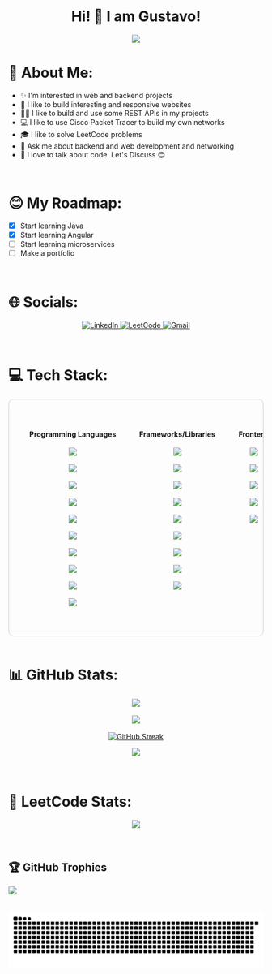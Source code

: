 <h1 align="center">Hi! 👋 I am Gustavo!</h1>

<p align="center">
  <img src="https://readme-typing-svg.demolab.com/?lines=A+Java+programmer!;A+Full+Stack+learner!;A+network+learner!;A+cybersecurity+learner!&font=Fira%20Code&center=true&width=380&height=50&duration=4000&pause=1000">
</p>

# 💫 About Me:
- ✨ I'm interested in web and backend projects
- 🌱 I like to build interesting and responsive websites
- 🧑‍💻 I like to build and use some REST APIs in my projects
- 💻 I like to use Cisco Packet Tracer to build my own networks
- 🎓 I like to solve LeetCode problems
- 💬 Ask me about backend and web development and networking
- 🤝 I love to talk about code. Let's Discuss 😊

<br>

# 😊 My Roadmap:
- [x] Start learning Java
- [x] Start learning Angular
- [ ] Start learning microservices
- [ ] Make a portfolio

<br>

# 🌐 Socials:

<p align="center">
  <a href="https://www.linkedin.com/in/user">
    <img src="https://custom-icon-badges.demolab.com/badge/LinkedIn-0A66C2?logo=linkedin-white&logoColor=fff" alt="LinkedIn"/>
  </a>
  <a href="https://leetcode.com/u/user">
    <img src="https://img.shields.io/badge/LeetCode-000000?logo=LeetCode&logoColor=#d16c06" alt="LeetCode"/>
  </a>
  <a href="mailto:email@gmail.com">
    <img src="https://img.shields.io/badge/Gmail-D14836?logo=gmail&logoColor=white" alt="Gmail"/>
  </a>
</p>


<br>

# 💻 Tech Stack:

<div style="overflow-x: auto; white-space: nowrap; padding: 8%; border: 1px solid #ccc; border-radius: 10px;">
  <div style="display: inline-block; vertical-align: top; text-align : center; margin-right: 10%;">
    <h4>Programming Languages</h4>
    <p><img src="https://img.shields.io/badge/Java-%23ED8B00.svg?logo=openjdk&logoColor=white"></p>
    <p><img src="https://img.shields.io/badge/Go-%2300ADD8.svg?&logo=go&logoColor=white"></p>
    <p><img src="https://img.shields.io/badge/C++-%2300599C.svg?logo=c%2B%2B&logoColor=white"></p>
    <p><img src="https://custom-icon-badges.demolab.com/badge/C%23-%23239120.svg?logo=cshrp&logoColor=white"></p>
    <p><img src="https://img.shields.io/badge/JavaScript-F7DF1E?logo=javascript&logoColor=000"></p>
    <p><img src="https://img.shields.io/badge/TypeScript-3178C6?logo=typescript&logoColor=fff"></p>
    <p><img src="https://img.shields.io/badge/php-%23777BB4.svg?&logo=php&logoColor=white"></p>
    <p><img src="https://img.shields.io/badge/Python-3776AB?logo=python&logoColor=fff"></p>
    <p><img src="https://img.shields.io/badge/R-%23276DC3.svg?logo=r&logoColor=white"></p>
    <p><img src="https://img.shields.io/badge/JSON-000?logo=json&logoColor=fff"></p>
  </div>

  <div style="display: inline-block; vertical-align: top; text-align: center; margin-right: 10%">
    <h4>Frameworks/Libraries</h4>
    <p><img src="https://img.shields.io/badge/Spring-%236DB33F.svg?logo=spring&logoColor=fff"></p>
    <p><img src="https://img.shields.io/badge/Spring%20Boot-6DB33F?logo=springboot&logoColor=fff"></p>
    <p><img src="https://img.shields.io/badge/Hibernate-59666C?logo=hibernate&logoColor=fff"></p>
    <p><img src="https://img.shields.io/badge/Node.js-6DA55F?logo=node.js&logoColor=white"></p>
    <p><img src="https://img.shields.io/badge/Express.js-%23404d59.svg?logo=express&logoColor=%2361DAFB"></p>
    <p><img src="https://img.shields.io/badge/.NET-512BD4?logo=dotnet&logoColor=fff"></p>
    <p><img src="https://img.shields.io/badge/Angular-%23DD0031.svg?logo=angular&logoColor=white"></p>
    <p><img src="https://img.shields.io/badge/Sass-C69?logo=sass&logoColor=fff"></p>
    <p><img src="https://img.shields.io/badge/bootstrap-%238511FA?logo=bootstrap&logoColor=fff"></p>
  </div>
  
  <div style="display: inline-block; vertical-align: top; text-align: center; margin-right: 10%">
    <h4>Frontend</h4>
    <p><img src="https://img.shields.io/badge/HTML-%23E34F26.svg?logo=html5&logoColor=white"></p>
    <p><img src="https://img.shields.io/badge/CSS-%231572B6.svg?logo=css3&logoColor=white"></p>
    <p><img src="https://img.shields.io/badge/Sass-C69?logo=sass&logoColor=fff"></p>
    <p><img src="https://img.shields.io/badge/bootstrap-%238511FA?logo=bootstrap&logoColor=fff"></p>
    <p><img src="https://img.shields.io/badge/Angular-%23DD0031.svg?logo=angular&logoColor=white"></p>
  </div>
  
  <div style="display: inline-block; vertical-align: top; text-align: center; margin-right: 10%">
    <h4>Databases</h4>
    <p><img src="https://img.shields.io/badge/PostgreSQL-%23316192.svg?logo=postgresql&logoColor=white"></p>
    <p><img src="https://img.shields.io/badge/MySQL-4479A1?logo=mysql&logoColor=fff"></p>
    <p><img src="https://img.shields.io/badge/MongoDB-%234ea94b.svg?logo=mongodb&logoColor=white"></p>
    <p><img src="https://img.shields.io/badge/SQLite-%2307405e.svg?logo=sqlite&logoColor=white"></p>
    <p><img src="https://img.shields.io/badge/Redis-%23DD0031.svg?logo=redis&logoColor=white"></p>
    <p><img src="https://img.shields.io/badge/MariaDB-003545?logo=mariadb&logoColor=white"></p>
    <p><img src="https://img.shields.io/badge/Firebase-039BE5?logo=Firebase&logoColor=white"></p>
  </div>
  
  <div style="display: inline-block; vertical-align: top; text-align: center; margin-right: 10%">
    <h4>DevOps</h4>
    <p><img src="https://img.shields.io/badge/Docker-2496ED?logo=docker&logoColor=fff"></p>
    <p><img src="https://img.shields.io/badge/Podman-892CA0.svg?logo=Podman&logoColor=white"></p>
    <p><img src="https://img.shields.io/badge/GitHub_Actions-2088FF?logo=github-actions&logoColor=white"></p>
    <p><img src="https://img.shields.io/badge/Jenkins-D24939?logo=jenkins&logoColor=white"></p>
    <p><img src="https://img.shields.io/badge/Kubernetes-326CE5?logo=kubernetes&logoColor=fff"></p>
    <p><img src="https://img.shields.io/badge/Ansible-EE0000.svg?logo=Ansible&logoColor=white"></p>
    <p><img src="https://img.shields.io/badge/Prometheus-E6522C.svg?logo=Prometheus&logoColor=white"></p>
    <p><img src="https://img.shields.io/badge/Grafana-F46800.svg?logo=Grafana&logoColor=white"></p>
  </div>
  
  <div style="display: inline-block; vertical-align: top; text-align: center; margin-right: 10%">
    <h4>Version Control</h4>
    <p><img src="https://img.shields.io/badge/Git-F05032.svg?logo=Git&logoColor=white"></p>
    <p><img src="https://img.shields.io/badge/GitHub-%23121011.svg?logo=github&logoColor=white"></p>
  </div>
  
  <div style="display: inline-block; vertical-align: top; text-align: center; margin-right: 10%">
    <h4>Package Managers</h4>
    <p><img src="https://img.shields.io/badge/Maven-C71A36.svg?logo=Apache-Maven&logoColor=white"></p>
    <p><img src="https://img.shields.io/badge/npm-CB3837.svg?logo=npm&logoColor=white"></p>
    <p><img src="https://img.shields.io/badge/NuGet-004880.svg?logo=NuGet&logoColor=white"></p>
  </div>
  
  <div style="display: inline-block; vertical-align: top; text-align: center; margin-right: 10%">
    <h4>Cloud Systems</h4>
    <p><img src="https://img.shields.io/badge/Cloudflare-F38020?logo=Cloudflare&logoColor=white"></p>
    <p><img src="https://img.shields.io/badge/Firebase-039BE5?logo=Firebase&logoColor=white"></p>
    <p><img src="https://img.shields.io/badge/Google%20Cloud-%234285F4.svg?logo=google-cloud&logoColor=white"></p>
    <p><img src="https://img.shields.io/badge/Hostinger-673DE6?logo=hostinger&logoColor=fff"></p>
    <p><img src="https://img.shields.io/badge/Vercel-%23000000.svg?logo=vercel&logoColor=white"></p>
    <p><img src="https://img.shields.io/badge/Render-%46E3B7.svg?logo=render&logoColor=white"></p>
    <p><img src="https://img.shields.io/badge/Netlify-%23000000.svg?logo=netlify&logoColor=#00C7B7"></p>
    <p><img src="https://img.shields.io/badge/GitHub%20Pages-121013?logo=github&logoColor=white"></p>
  </div>
  
  <div style="display: inline-block; vertical-align: top; text-align: center; margin-right: 10%">
    <h4>Security</h4>
    <p><img src="https://img.shields.io/badge/Spring%20Security-6DB33F.svg?logo=Spring-Security&logoColor=white"></p>
    <p><img src="https://img.shields.io/badge/JWT-000000.svg?logo=JSON-Web-Tokens&logoColor=white"></p>
  </div>
  
  <div style="display: inline-block; vertical-align: top; text-align: center; margin-right: 10%">
    <h4>Documentation</h4>
    <p><img src="https://img.shields.io/badge/Markdown-000000.svg?logo=Markdown&logoColor=white"></p>
    <p><img src="https://img.shields.io/badge/Obsidian-7C3AED.svg?logo=Obsidian&logoColor=white"></p>
    <p><img src="https://img.shields.io/badge/Notion-000?logo=notion&logoColor=fff"></p>
    <p><img src="https://img.shields.io/badge/LaTeX-008080.svg?logo=LaTeX&logoColor=white"></p>
  </div>
  
  <div style="display: inline-block; vertical-align: top; text-align: center;">
    <h4>Education</h4>
    <p><img src="https://img.shields.io/badge/Cisco-1BA0D7.svg?logo=Cisco&logoColor=white"></p>
    <p><img src="https://img.shields.io/badge/W3Schools-04AA6D?logo=w3schools&logoColor=fff"></p>
    <p><img src="https://img.shields.io/badge/Udemy-A435F0?logo=udemy&logoColor=fff"></p>
    <p><img src="https://img.shields.io/badge/GeeksforGeeks-298D46?logo=geeksforgeeks&logoColor=white"></p>
  </div>
</div>

<br>

# 📊 GitHub Stats:

<div align="center">

  ![](https://github-readme-stats.vercel.app/api/top-langs/?username=Gustanol&theme=transparent&langs_count=20&layout=compact&hide=html,css)

  ![](https://github-readme-stats.vercel.app/api?username=Gustanol&show_icons=true&hide=issues,prs&theme=transparent)

  [![GitHub Streak](https://streak-stats.demolab.com/?user=Gustanol&theme=transparent)](https://git.io/streak-stats)

  ![](https://github-readme-stats.vercel.app/api/wakatime?username=Gustanol&layout=compact&theme=transparent)

</div>

<br>

# 🦾 LeetCode Stats:

<div align="center">
  
  ![](https://leetcard.jacoblin.cool/gustanol?border=2&ext=activity)
  
</div>

<br>

## 🏆 GitHub Trophies
![](https://github-profile-trophy.vercel.app/?username=Gustanol&theme=radical&no-frame=false&no-bg=true&margin-w=4)

<br>


<picture>
  <source media="(prefers-color-scheme: dark)" srcset="https://raw.githubusercontent.com/Gustanol/Gustanol/output/github-snake-dark.svg" />
  <source media="(prefers-color-scheme: light)" srcset="https://raw.githubusercontent.com/Gustanol/Gustanol/output/github-snake.svg" />
  <img alt="github-snake" src="https://raw.githubusercontent.com/Gustanol/Gustanol/output/github-snake.svg" />
</picture>

<!-- Proudly created with GPRM ( https://gprm.itsvg.in ) -->
